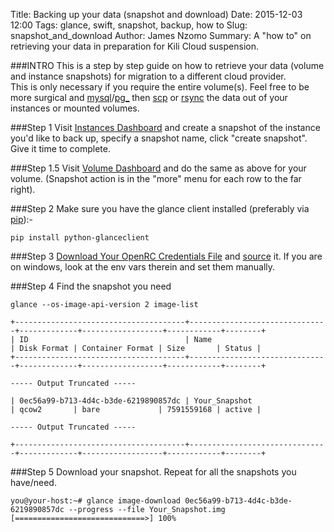 Title: Backing up your data (snapshot and download)
Date: 2015-12-03 12:00
Tags: glance, swift, snapshot, backup, how to
Slug: snapshot_and_download
Author: James Nzomo
Summary: A "how to" on retrieving your data in preparation for Kili Cloud suspension.

###INTRO
This is a step by step guide on how to retrieve your data (volume and instance snapshots) for migration to a different cloud provider.  
This is only necessary if you require the entire volume(s). Feel free to be more surgical and [mysql](https://dev.mysql.com/doc/refman/5.7/en/mysqldump.html)/[pg_](http://www.postgresql.org/docs/current/static/app-pg-dumpall.html) then [scp](https://en.wikipedia.org/wiki/Secure_copy) or [rsync](https://en.wikipedia.org/wiki/Rsync) the data out of your instances or mounted volumes.  

###Step 1
Visit <a href="https://dash.kili.io/project/instances/" target="_blank">Instances Dashboard</a> and create a snapshot of the instance you'd like to back up, specify a snapshot name, click "create snapshot". Give it time to complete.

###Step 1.5
Visit <a href="https://dash.kili.io/project/volumes/" target="_blank">Volume Dashboard</a> and do the same as above for your volume. (Snapshot action is in the "more" menu for each row to the far right).

###Step 2
Make sure you have the glance client installed (preferably via [pip](https://pip.pypa.io/en/latest/installing/)):-

    pip install python-glanceclient

###Step 3
[Download Your OpenRC Credentials File](https://dash.kili.io/project/access_and_security/api_access/openrc/) and [source](https://en.wikipedia.org/wiki/Source_(command)) it. If you are on windows, look at the env vars therein and set them manually.  


###Step 4
Find the snapshot you need

    glance --os-image-api-version 2 image-list

    +--------------------------------------+-------------------------------+-------------+------------------+------------+--------+
    | ID                                   | Name                          | Disk Format | Container Format | Size       | Status |
    +--------------------------------------+-------------------------------+-------------+------------------+------------+--------+

    ----- Output Truncated -----

    | 0ec56a99-b713-4d4c-b3de-6219890857dc | Your_Snapshot                | qcow2       | bare             | 7591559168 | active |

    ----- Output Truncated -----

    +--------------------------------------+-------------------------------+-------------+------------------+------------+--------+


###Step 5
Download your snapshot. Repeat for all the snapshots you have/need.

    you@your-host:~# glance image-download 0ec56a99-b713-4d4c-b3de-6219890857dc --progress --file Your_Snapshot.img
    [=============================>] 100%
